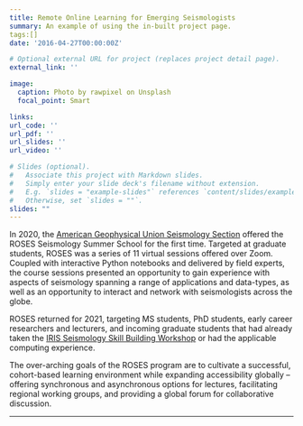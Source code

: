 ```yaml
---
title: Remote Online Learning for Emerging Seismologists
summary: An example of using the in-built project page.
tags:[]
date: '2016-04-27T00:00:00Z'

# Optional external URL for project (replaces project detail page).
external_link: ''

image:
  caption: Photo by rawpixel on Unsplash
  focal_point: Smart

links:
url_code: ''
url_pdf: ''
url_slides: ''
url_video: ''

# Slides (optional).
#   Associate this project with Markdown slides.
#   Simply enter your slide deck's filename without extension.
#   E.g. `slides = "example-slides"` references `content/slides/example-slides.md`.
#   Otherwise, set `slides = ""`.
slides: ""
---
```


In 2020, the [American Geophysical Union Seismology Section](https://connect.agu.org/seismology/roses/aboutroses) offered the ROSES Seismology Summer School for the first time. Targeted at graduate students, ROSES was a series of 11 virtual sessions offered over Zoom. Coupled with interactive Python notebooks and delivered by field experts, the course sessions presented an opportunity to gain experience with aspects of seismology spanning a range of applications and data-types, as well as an opportunity to interact and network with seismologists across the globe.

ROSES returned for 2021, targeting MS students, PhD students, early career researchers and lecturers, and incoming graduate students that had already taken the [IRIS Seismology Skill Building Workshop](https://www.iris.edu/hq/workshops/2021/01/ssb_2) or had the applicable computing experience. 

The over-arching goals of the ROSES program are to cultivate a successful, cohort-based learning environment while expanding accessibility globally – offering synchronous and asynchronous options for lectures, facilitating regional working groups, and providing a global forum for collaborative discussion.

----